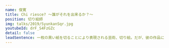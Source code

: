 ```yaml
---
name: 俊寛
title: Chi riesce? ～誰がそれを出来るか？～ 
position: 切り絵師
img: talks/2019/SyunkanSqr.jpg
youtubeId: drF_S4FzGZc
detail: false
leadSentence: 一枚の黒い紙を切ることにより表現される芸術、切り絵。だが、彼の作品には常人では想像もつかない程の時間と想いが詰まっている。単身でイタリアに渡り、現地の人々の日常を切り取り続けた職人の根底にある志とは。
---
```

